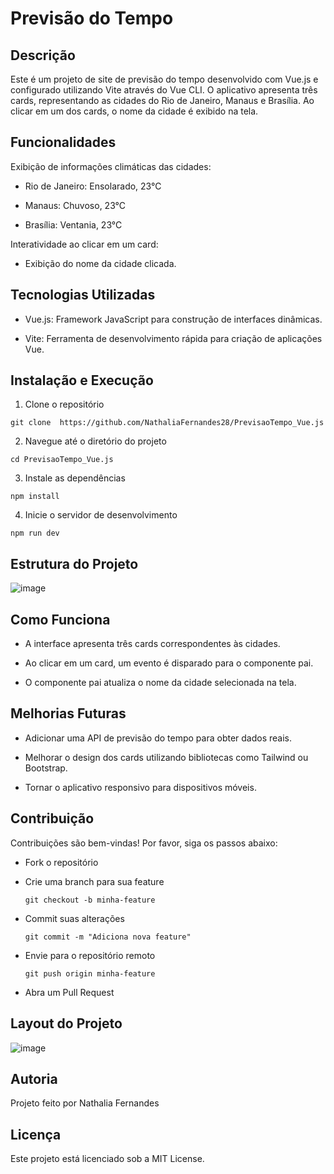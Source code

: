 # Previsão do Tempo

## Descrição

Este é um projeto de site de previsão do tempo desenvolvido com Vue.js e configurado utilizando Vite através do Vue CLI. O aplicativo apresenta três cards, representando as cidades do Rio de Janeiro, Manaus e Brasília. Ao clicar em um dos cards, o nome da cidade é exibido na tela.

## Funcionalidades

 Exibição de informações climáticas das cidades:

  * Rio de Janeiro: Ensolarado, 23°C

  * Manaus: Chuvoso, 23°C

  * Brasília: Ventania, 23°C

Interatividade ao clicar em um card:

  * Exibição do nome da cidade clicada.

## Tecnologias Utilizadas

  * Vue.js: Framework JavaScript para construção de interfaces dinâmicas.

  * Vite: Ferramenta de desenvolvimento rápida para criação de aplicações Vue.
    

## Instalação e Execução

  1. Clone o repositório
     
    git clone  https://github.com/NathaliaFernandes28/PrevisaoTempo_Vue.js

  2. Navegue até o diretório do projeto

    cd PrevisaoTempo_Vue.js

  3. Instale as dependências

    npm install

  4. Inicie o servidor de desenvolvimento

    npm run dev

  ## Estrutura do Projeto
  
  ![image](https://github.com/user-attachments/assets/5355fe47-9c5e-4645-ada5-cb197d683764)



  ## Como Funciona

  * A interface apresenta três cards correspondentes às cidades.

  * Ao clicar em um card, um evento é disparado para o componente pai.

  * O componente pai atualiza o nome da cidade selecionada na tela.

  ## Melhorias Futuras

  * Adicionar uma API de previsão do tempo para obter dados reais.

  * Melhorar o design dos cards utilizando bibliotecas como Tailwind ou Bootstrap.

  * Tornar o aplicativo responsivo para dispositivos móveis.

  ## Contribuição

  Contribuições são bem-vindas! Por favor, siga os passos abaixo:

  * Fork o repositório

  * Crie uma branch para sua feature

        git checkout -b minha-feature

  * Commit suas alterações

        git commit -m "Adiciona nova feature"

  * Envie para o repositório remoto

        git push origin minha-feature

  * Abra um Pull Request

  ## Layout do Projeto

  ![image](https://github.com/user-attachments/assets/99d75615-836c-4fc8-b38b-467f4aac7548)


  ## Autoria 
  
  Projeto feito por Nathalia Fernandes
  
  ## Licença

  Este projeto está licenciado sob a MIT License.
